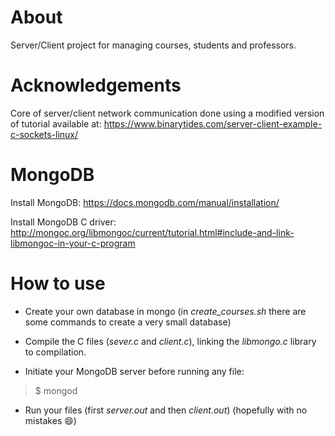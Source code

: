 # About
Server/Client project for managing courses, students and professors.

# Acknowledgements
Core of server/client network communication done using a modified version of tutorial available at: https://www.binarytides.com/server-client-example-c-sockets-linux/

# MongoDB
Install MongoDB:
https://docs.mongodb.com/manual/installation/

Install MongoDB C driver:
http://mongoc.org/libmongoc/current/tutorial.html#include-and-link-libmongoc-in-your-c-program

# How to use
 - Create your own database in mongo (in *create_courses.sh* there are some commands to create a very small database)

 - Compile the C files (*sever.c* and *client.c*), linking the *libmongo.c* library to compilation.

 - Initiate your MongoDB server before running any file:
 > $ mongod

 - Run your files (first *server.out* and then *client.out*) (hopefully with no mistakes :smile:)
